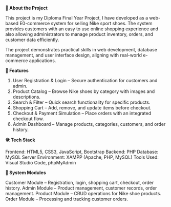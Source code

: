 **📌 About the Project**

This project is my Diploma Final Year Project, I have developed as a web-based E0-commerce system for selling Nike sport shoes. The system provides customers with an easy to use online shopping experience and also allowing administrators to manage product inventory, orders, and customer data efficiently.

The project demonstrates practical skills in web development, database management, and user interface design, aligning with real-world e-commerce applications.



**🚀 Features**
1. User Registration & Login – Secure authentication for customers and admin.
2. Product Catalog – Browse Nike shoes by category with images and descriptions.
3. Search & Filter – Quick search functionality for specific products.
4. Shopping Cart – Add, remove, and update items before checkout.
5. Checkout & Payment Simulation – Place orders with an integrated checkout flow.
6. Admin Dashboard – Manage products, categories, customers, and order history.



**🛠️ Tech Stack**

Frontend: HTML5, CSS3, JavaScript, Bootstrap
Backend: PHP
Database: MySQL
Server Environment: XAMPP (Apache, PHP, MySQL)
Tools Used: Visual Studio Code, phpMyAdmin



**📂 System Modules**

Customer Module – Registration, login, shopping cart, checkout, order history.
Admin Module – Product management, customer records, order management.
Product Module – CRUD operations for Nike shoe products.
Order Module – Processing and tracking customer orders.
